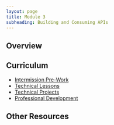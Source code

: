 ```yaml
---
layout: page
title: Module 3
subheading: Building and Consuming APIs
---
```


## Overview

## Curriculum
- [Intermission Pre-Work](./intermission_work)
- [Technical Lessons](./lessons)
- [Technical Projects](./projects)
- [Professional Development](./pd)

## Other Resources